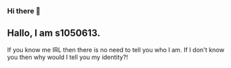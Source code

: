 ### Hi there 👋
## Hallo, I am s1050613.
If you know me IRL then there is no need to tell you who I am.
If I don't know you then why would I tell you my identity?!

<!--
**s1050613/s1050613** is a ✨ _special_ ✨ repository because its `README.md` (this file) appears on your GitHub profile.

Here are some ideas to get you started:

- 🔭 I’m currently working on ...
- 🌱 I’m currently learning ...
- 👯 I’m looking to collaborate on ...
- 🤔 I’m looking for help with ...
- 💬 Ask me about ...
- 📫 How to reach me: ...
- 😄 Pronouns: ...
- ⚡ Fun fact: ...
-->
